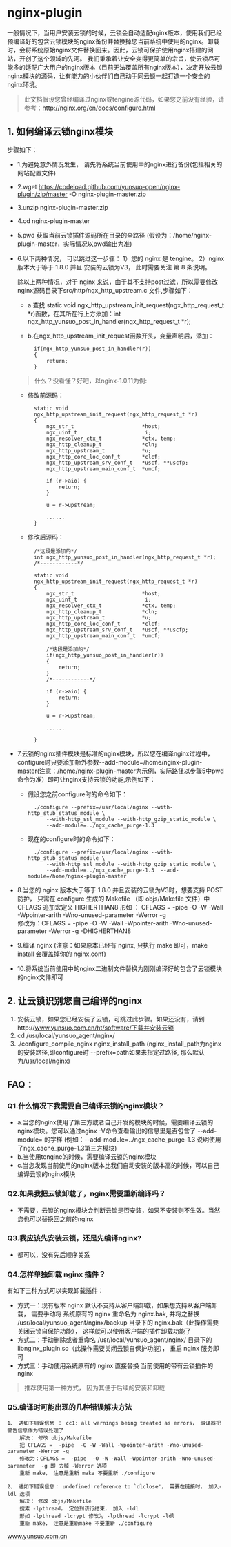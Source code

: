 # nginx-plugin

一般情况下，当用户安装云锁的时候，云锁会自动适配nginx版本，使用我们已经预编译好的包含云锁模块的nginx备份并替换掉您当前系统中使用的nginx。卸载时，会将系统原始nginx文件替换回来。因此，云锁可保护使用nginx搭建的网站，开创了这个领域的先河。
我们秉承着让安全变得更简单的宗旨，使云锁尽可能多的适配广大用户的nginx版本（目前无法覆盖所有nginx版本），决定开放云锁nginx模块的源码，让有能力的小伙伴们自己动手同云锁一起打造一个安全的nginx环境。

> 此文档假设您曾经编译过nginx或tengine源代码，如果您之前没有经验，请参考：http://nginx.org/en/docs/configure.html
	
## 1. 如何编译云锁nginx模块

步骤如下：
- 1.为避免意外情况发生， 请先将系统当前使用中的nginx进行备份(包括相关的网站配置文件)
- 2.wget https://codeload.github.com/yunsuo-open/nginx-plugin/zip/master -O nginx-plugin-master.zip
- 3.unzip nginx-plugin-master.zip
- 4.cd nginx-plugin-master
- 5.pwd 获取当前云锁插件源码所在目录的全路径 (假设为：/home/nginx-plugin-master，实际情况以pwd输出为准)	
- 6.以下两种情况， 可以跳过这一步骤：
	1）您的 nginx 是 tengine。 
	2）nginx 版本大于等于 1.8.0 并且 安装的云锁为V3， 此时需要关注 第 8 条说明。
	
	除以上两种情况，对于 nginx 来说，由于其不支持post过滤，所以需要修改nginx源码目录下src/http/ngx_http_upstream.c 文件,步骤如下：

    - a.查找 static void ngx_http_upstream_init_request(ngx_http_request_t *r)函数，在其所在行上方添加：int ngx_http_yunsuo_post_in_handler(ngx_http_request_t *r);
    - b.在ngx_http_upstream_init_request函数开头，变量声明后，添加：

            if(ngx_http_yunsuo_post_in_handler(r)) 
            {
                return;
            }

    > 什么？没看懂？好吧，以nginx-1.0.11为例:
 
    - 修改前源码：
 
            static void
            ngx_http_upstream_init_request(ngx_http_request_t *r)
            {
                ngx_str_t                      *host;
                ngx_uint_t                      i;
                ngx_resolver_ctx_t             *ctx, temp;
                ngx_http_cleanup_t             *cln;
                ngx_http_upstream_t            *u;
                ngx_http_core_loc_conf_t       *clcf;
                ngx_http_upstream_srv_conf_t   *uscf, **uscfp;
                ngx_http_upstream_main_conf_t  *umcf;

                if (r->aio) {
                    return;
                }

                u = r->upstream;
                
                ......
            }
    
    - 修改后源码：
 
            /*这段是添加的*/
            int ngx_http_yunsuo_post_in_handler(ngx_http_request_t *r);
            /*------------*/

            static void
            ngx_http_upstream_init_request(ngx_http_request_t *r)
            {
                ngx_str_t                      *host;
                ngx_uint_t                      i;
                ngx_resolver_ctx_t             *ctx, temp;
                ngx_http_cleanup_t             *cln;
                ngx_http_upstream_t            *u;
                ngx_http_core_loc_conf_t       *clcf;
                ngx_http_upstream_srv_conf_t   *uscf, **uscfp;
                ngx_http_upstream_main_conf_t  *umcf;

                /*这段是添加的*/
                if(ngx_http_yunsuo_post_in_handler(r)) 
                {
                    return;
                }
                /*------------*/
                
                if (r->aio) {
                    return;
                }

                u = r->upstream;
                
                ......
                
            }


- 7.云锁的nginx插件模块是标准的nginx模块，所以您在编译nginx过程中，configure时只要添加额外参数--add-module=/home/nginx-plugin-master(注意：/home/nginx-plugin-master为示例，实际路径以步骤5中pwd命令为准）即可让nginx支持云锁的功能,示例如下：

    - 假设您之前configure时的命令如下：

            ./configure --prefix=/usr/local/nginx --with-http_stub_status_module \
                --with-http_ssl_module --with-http_gzip_static_module \
                --add-module=../ngx_cache_purge-1.3 
    
    - 现在的configure时的命令如下：

            ./configure --prefix=/usr/local/nginx --with-http_stub_status_module \
                --with-http_ssl_module --with-http_gzip_static_module \
                --add-module=../ngx_cache_purge-1.3  --add-module=/home/nginx-plugin-master

- 8.当您的 nginx 版本大于等于 1.8.0 并且安装的云锁为V3时，想要支持 POST 防护，
只需在 configure 生成的 Makefile （即 objs/Makefile 文件）中 CFLAGS 追加宏定义 HIGHERTHAN8
	形如 ：	CFLAGS =  -pipe  -O -W -Wall -Wpointer-arith -Wno-unused-parameter -Werror -g  
	修改为：CFLAGS =  -pipe  -O -W -Wall -Wpointer-arith -Wno-unused-parameter -Werror -g -DHIGHERTHAN8
	
- 9.编译 nginx (注意：如果原本已经有 nginx, 只执行 make 即可，make install 会覆盖掉你的 nginx.conf)
- 10.将系统当前使用中的nginx二进制文件替换为刚刚编译好的包含了云锁模块的nginx文件即可
	

## 2. 让云锁识别您自己编译的nginx
1. 安装云锁，如果您已经安装了云锁，可跳过此步骤。如果还没有，请到http://www.yunsuo.com.cn/ht/software/下载并安装云锁
2. cd /usr/local/yunsuo_agent/nginx/
3. ./configure_compile_nginx nginx_install_path (nginx_install_path为nginx的安装路径,即configure时 --prefix=path如果未指定过路径, 那么默认为/usr/local/nginx)
	   

## FAQ：
### Q1.什么情况下我需要自己编译云锁的nginx模块？

- a.当您的nginx使用了第三方或者自己开发的模块的时候，需要编译云锁的nginx模块。您可以通过nginx -V命令查看输出的信息里是否包含了 --add-module= 的字样 (例如：--add-module=../ngx_cache_purge-1.3 说明使用了ngx_cache_purge-1.3第三方模块)
- b.当使用tengine的时候，需要编译云锁的nginx模块
- c.当您发现当前使用的nginx版本比我们自动安装的版本高的时候，可以自己编译云锁的nginx模块

### Q2.如果我把云锁卸载了，nginx需要重新编译吗？

- 不需要，云锁的nginx模块会判断云锁是否安装，如果不安装则不生效。当然您也可以替换回之前的nginx

### Q3.我应该先安装云锁，还是先编译nginx?
- 都可以，没有先后顺序关系
    
### Q4.怎样单独卸载 nginx 插件？
有如下三种方式可以实现卸载插件：
    
- 方式一：现有版本 nginx 默认不支持从客户端卸载，如果想支持从客户端卸载， 需要手动将 系统原有的 nginx 重命名为 nginx.bak, 并将之替换 /usr/local/yunsuo_agent/nginx/backup 目录下的 nginx.bak（此操作需要关闭云锁自保护功能）， 这样就可以使用客户端的插件卸载功能了
- 方式二：手动删除或者重命名 /usr/local/yunsuo_agent/nginx/ 目录下的 libnginx_plugin.so（此操作需要关闭云锁自保护功能）， 重启 nginx 服务即可
- 方式三：手动使用系统原有的 nginx 直接替换 当前使用的带有云锁插件的 nginx
        
> 推荐使用第一种方式， 因为其便于后续的安装和卸载
		
### Q5.编译时可能出现的几种错误解决方法
	1、 遇如下错误信息 ： cc1: all warnings being treated as errors， 编译器把警告信息作为错误处理了
		解决： 修改 objs/Makefile 
		把 CFLAGS =  -pipe  -O -W -Wall -Wpointer-arith -Wno-unused-parameter -Werror -g
		修改为：CFLAGS =  -pipe  -O -W -Wall -Wpointer-arith -Wno-unused-parameter  -g 即 去掉 -Werror 选项
		重新 make， 注意是重新 make 不要重新 ./configure 
	
	2、 遇如下错误信息： undefined reference to `dlclose'， 需要在链接时， 加入-ldl 选项
		解决： 修改 objs/Makefile
		搜索 -lpthread， 定位到该行结束， 加入 -ldl
		形如 -lpthread -lcrypt 修改为 -lpthread -lcrypt -ldl
		重新 make， 注意是重新make 不要重新 ./configure 
		
www.yunsuo.com.cn

